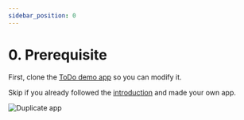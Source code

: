 ```yaml
---
sidebar_position: 0
---
```


# 0. Prerequisite

First, clone the [ToDo demo app](https://studio.ensembleui.com/app/31a0ce97-5e34-4d07-b50d-8cf5ff33fab3/screens) so you can modify it. 

Skip if you already followed the [introduction](../) and made your own app.

<img src="/img/exercise_0.jpg" alt="Duplicate app" />
